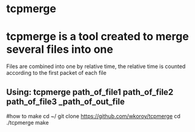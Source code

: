 # tcpmerge

# tcpmerge is a tool created to merge several files into one
Files are combined into one by relative time, the relative time is counted according to the first packet of each file
 ## Using: tcpmerge path_of_file1 path_of_file2 path_of_file3 _path_of_out_file
 
 
 #how to make
 cd ~/
 git clone https://github.com/wkoroy/tcpmerge
 cd ./tcpmerge
 make
 
 
